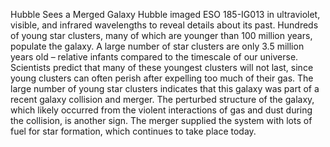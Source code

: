 Hubble Sees a Merged Galaxy 
 Hubble imaged ESO 185-IG013 in ultraviolet, visible, and infrared wavelengths to reveal details about its past. Hundreds of young star clusters, many of which are younger than 100 million years, populate the galaxy. A large number of star clusters are only 3.5 million years old – relative infants compared to the timescale of our universe. Scientists predict that many of these youngest clusters will not last, since young clusters can often perish after expelling too much of their gas. The large number of young star clusters indicates that this galaxy was part of a recent galaxy collision and merger. The perturbed structure of the galaxy, which likely occurred from the violent interactions of gas and dust during the collision, is another sign. The merger supplied the system with lots of fuel for star formation, which continues to take place today.